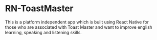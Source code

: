 # RN-ToastMaster
This is a platform independent app which is built using React Native for those who are associated with Toast Master and want to improve
english learning, speaking and listening skills.

